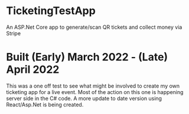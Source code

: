 # TicketingTestApp
An ASP.Net Core app to generate/scan QR tickets and collect money via Stripe

# Built (Early) March 2022 - (Late) April 2022
This was a one off test to see what might be involved to create my own ticketing app for a live event. Most of the action on this one is happening server side in the C# code. A more update to date version using React/Asp.Net is being created.
